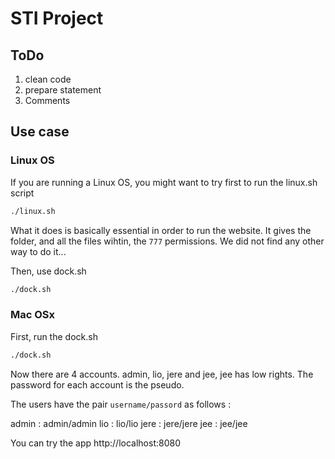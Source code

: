 # STI Project

## ToDo

1. clean code
2. prepare statement 
3. Comments

## Use case

### Linux OS
If you are running a Linux OS, you might want to try first to run the linux.sh script

```bash 
./linux.sh
```

What it does is basically essential in order to run the website. 
It gives the folder, and all the files wihtin, the `777` permissions. 
We did not find any other way to do it...

Then, use dock.sh 

```bash 
./dock.sh
```

### Mac OSx

First, run the dock.sh

```bash 
./dock.sh
```

Now there are 4 accounts. admin, lio, jere and jee, jee has low rights. The password for each account is the pseudo.

The users have the pair `username/passord` as follows : 

admin : admin/admin
lio : lio/lio
jere : jere/jere
jee : jee/jee

You can try the app    http://localhost:8080


